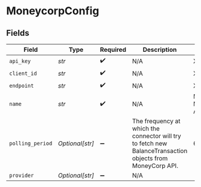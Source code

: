 # MoneycorpConfig


## Fields

| Field                                                                                                      | Type                                                                                                       | Required                                                                                                   | Description                                                                                                | Example                                                                                                    |
| ---------------------------------------------------------------------------------------------------------- | ---------------------------------------------------------------------------------------------------------- | ---------------------------------------------------------------------------------------------------------- | ---------------------------------------------------------------------------------------------------------- | ---------------------------------------------------------------------------------------------------------- |
| `api_key`                                                                                                  | *str*                                                                                                      | :heavy_check_mark:                                                                                         | N/A                                                                                                        | XXX                                                                                                        |
| `client_id`                                                                                                | *str*                                                                                                      | :heavy_check_mark:                                                                                         | N/A                                                                                                        | XXX                                                                                                        |
| `endpoint`                                                                                                 | *str*                                                                                                      | :heavy_check_mark:                                                                                         | N/A                                                                                                        | XXX                                                                                                        |
| `name`                                                                                                     | *str*                                                                                                      | :heavy_check_mark:                                                                                         | N/A                                                                                                        | My Moneycorp Account                                                                                       |
| `polling_period`                                                                                           | *Optional[str]*                                                                                            | :heavy_minus_sign:                                                                                         | The frequency at which the connector will try to fetch new BalanceTransaction objects from MoneyCorp API.<br/> | 60s                                                                                                        |
| `provider`                                                                                                 | *Optional[str]*                                                                                            | :heavy_minus_sign:                                                                                         | N/A                                                                                                        |                                                                                                            |